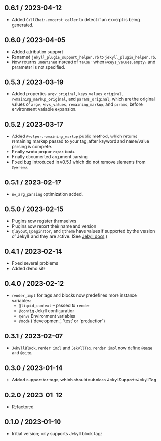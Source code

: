 ## 0.6.1 / 2023-04-12
  * Added `CallChain.excerpt_caller` to detect if an excerpt is being generated.

## 0.6.0 / 2023-04-05
  * Added attribution support
  * Renamed `jekyll_plugin_support_helper.rb` to `jekyll_plugin_helper.rb`.
  * Now returns `undefined` instead of `false'` when `@keys_values.empty?`
    and parameter is not specified.

## 0.5.3 / 2023-03-19
  * Added properties `argv_original`, `keys_values_original`, `remaining_markup_original`,
    and `params_original`, which are the original values of `argv`, `keys_values`,
    `remaining_markup`, and `params`, before environment variable expansion.

## 0.5.2 / 2023-03-17
  * Added `@helper.remaining_markup` public method, which returns remaining markup passed to your tag, after keyword and name/value parsing is complete.
  * Finally wrote proper `rspec` tests.
  * Finally documented argument parsing.
  * Fixed bug introduced in v0.5.1 which did not remove elements from `@params`.

## 0.5.1 / 2023-02-17
  * `no_arg_parsing` optimization added.

## 0.5.0 / 2023-02-15
  * Plugins now register themselves
  * Plugins now report their name and version
  * `@layout`, `@paginator`, and `@theme` have values if supported by the version of Jekyll, and they are active. (See [Jekyll docs](https://jekyllrb.com/docs/variables/).)

## 0.4.1 / 2023-02-14
  * Fixed several problems
  * Added demo site

## 0.4.0 / 2023-02-12
 * `render_impl` for tags and blocks now predefines more instance variables:
   - `@liquid_context` &ndash; passed to `render`
   - `@config` Jekyll configuration
   - `@envs` Environment variables
   - `@mode` ('development', 'test' or 'production')

## 0.3.1 / 2023-02-07
  * `JekyllBlock.render_impl` and `JekyllTag.render_impl` now define `@page` and `@site`.

## 0.3.0 / 2023-01-14
  * Added support for tags, which should subclass JekyllSupport::JekyllTag

## 0.2.0 / 2023-01-12
  * Refactored

## 0.1.0 / 2023-01-10
  * Initial version; only supports Jekyll block tags
